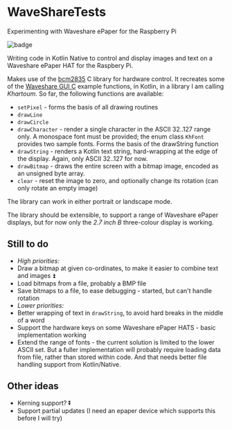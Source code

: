 # WaveShareTests
Experimenting with Waveshare ePaper for the Raspberry Pi

![badge][badge-linux]

Writing code in Kotlin Native to control and display images and text on a Waveshare ePaper HAT for the Raspbery Pi.

Makes use of the [bcm2835](https://www.airspayce.com/mikem/bcm2835/index.html) C library for hardware control. It recreates some of the [Waveshare GUI C](https://github.com/waveshare/e-Paper/tree/master/RaspberryPi%26JetsonNano/c) example functions, in Kotlin, in a library I am calling *Khartoum*. So far, the following functions are available:

- `setPixel` - forms the basis of all drawing routines
- `drawLine`
- `drawCircle`
- `drawCharacter` - render a single character in the ASCII 32..127 range only. A monospace font must be provided; the enum class `KhFont` provides two sample fonts. Forms the basis of the drawString function
- `drawString` - renders a Kotlin text string, hard-wrapping at the edge of the display. Again, only ASCII 32..127 for now.
- `drawBitmap` - draws the entire screen with a bitmap image, encoded as an unsigned byte array.
- `clear` - reset the image to zero, and optionally change its rotation (can only rotate an empty image)

The library can work in either portrait or landscape mode.

The library should be extensible, to support a range of Waveshare ePaper displays, but for now only the *2.7 inch B*
three-colour display is working.

## Still to do

- *High priorities:*
- Draw a bitmap at given co-ordinates, to make it easier to combine text and images :arrow_double_up:
- Load bitmaps from a file, probably a BMP file
- Save bitmaps to a file, to ease debugging - started, but can't handle rotation
- *Lower priorities:*
- Better wrapping of text in `drawString`, to avoid hard breaks in the middle of a word
- Support the hardware keys on some Waveshare ePaper HATS - basic implementation working
- Extend the range of fonts - the current solution is limited to the lower ASCII set. But a fuller implementation will
  probably require loading data from file, rather than stored within code. And that needs better file handling support
  from Kotlin/Native.

## Other ideas

- Kerning support? :arrow_double_down:
- Support partial updates (I need an epaper device which supports this before I will try)

[badge-linux]: https://img.shields.io/badge/platform-raspberrypi-red
